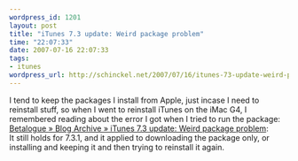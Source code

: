 ```yaml
--- 
wordpress_id: 1201
layout: post
title: "iTunes 7.3 update: Weird package problem"
time: "22:07:33"
date: 2007-07-16 22:07:33
tags: 
- itunes
wordpress_url: http://schinckel.net/2007/07/16/itunes-73-update-weird-package-problem/
---
```

I tend to keep the packages I install from Apple, just incase I need to reinstall stuff, so when I went to reinstall iTunes on the iMac G4, I remembered reading about the error I got when I tried to run the package: [Betalogue » Blog Archive » iTunes 7.3 update: Weird package problem][1]:   
It still holds for 7.3.1, and it applied to downloading the package only, or installing and keeping it and then trying to reinstall it again. 

   [1]: http://www.betalogue.com/2007/07/02/itunes-73-update-weird-package-problem/

